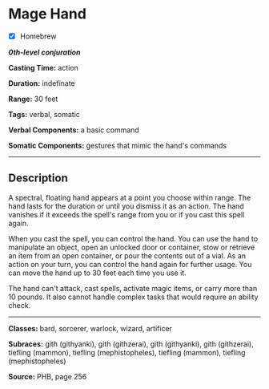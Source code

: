 # Mage Hand

- [x] Homebrew

***0th-level conjuration***

**Casting Time:** action

**Duration:** indefinate

**Range:** 30 feet

**Tags:** verbal, somatic

**Verbal Components:** a basic command

**Somatic Components:** gestures that mimic the hand's commands

---

## Description
A spectral, floating hand appears at a point you choose within range. The hand lasts for the duration or until you dismiss it as an action. The hand vanishes if it exceeds the spell's range from you or if you cast this spell again.

When you cast the spell, you can control the hand. You can use the hand to manipulate an object, open an unlocked door or container, stow or retrieve an item from an open container, or pour the contents out of a vial. As an action on your turn, you can control the hand again for further usage. You can move the hand up to 30 feet each time you use it.

The hand can't attack, cast spells, activate magic items, or carry more than 10 pounds. It also cannot handle complex tasks that would require an ability check.

---

**Classes:** bard, sorcerer, warlock, wizard, artificer

**Subraces:** gith (githyanki), gith (githzerai), gith (githyanki), gith (githzerai), tiefling (mammon), tiefling (mephistopheles), tiefling (mammon), tiefling (mephistopheles)

**Source:** PHB, page 256
